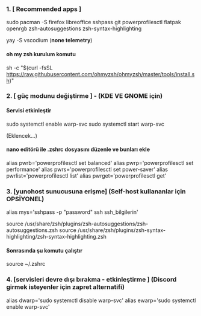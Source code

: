 ### 1. [ Recommended apps ]

sudo pacman -S firefox libreoffice sshpass git powerprofilesctl flatpak openrgb zsh-autosuggestions zsh-syntax-highlighting

yay -S vscodium (**none telemetry**)

#### oh my zsh kurulum komutu

sh -c "$(curl -fsSL https://raw.githubusercontent.com/ohmyzsh/ohmyzsh/master/tools/install.sh)"

### 2. [ güç modunu değiştirme ] - (KDE VE GNOME için)

#### Servisi etkinleştir
sudo systemctl enable warp-svc
sudo systemctl start warp-svc

(Eklencek...)

#### nano editörü ile .zshrc dosyasını düzenle ve bunları ekle
alias pwrb='powerprofilesctl set balanced'
alias pwrp='powerprofilesctl set performance'
alias pwrs='powerprofilesctl set power-saver'
alias pwrlist='powerprofilesctl list'
alias pwrget='powerprofilesctl get'

### 3. [yunohost sunucusuna erişme] (Self-host kullananlar için OPSİYONEL)

alias mys='sshpass -p "password" ssh ssh_bilgilerin'

source /usr/share/zsh/plugins/zsh-autosuggestions/zsh-autosuggestions.zsh
source /usr/share/zsh/plugins/zsh-syntax-highlighting/zsh-syntax-highlighting.zsh

#### Sonrasında şu komutu çalıştır
source ~/.zshrc

### 4. [servisleri devre dışı bırakma - etkinleştirme ] (Discord girmek isteyenler için zapret alternatifi)

alias dwarp='sudo systemctl disable warp-svc'
alias ewarp='sudo systemctl enable warp-svc'
